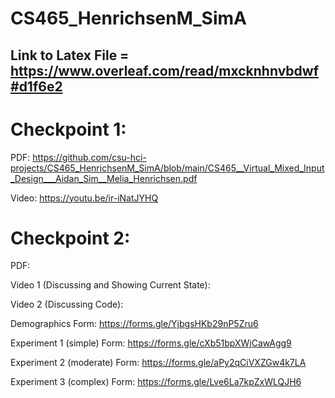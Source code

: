 # CS465_HenrichsenM_SimA
## Link to Latex File = https://www.overleaf.com/read/mxcknhnvbdwf#d1f6e2

# Checkpoint 1:
PDF: https://github.com/csu-hci-projects/CS465_HenrichsenM_SimA/blob/main/CS465__Virtual_Mixed_Input_Design___Aidan_Sim__Melia_Henrichsen.pdf

Video: https://youtu.be/ir-iNatJYHQ

# Checkpoint 2:
PDF:

Video 1 (Discussing and Showing Current State):

Video 2 (Discussing Code): 

Demographics Form: https://forms.gle/YjbgsHKb29nP5Zru6

Experiment 1 (simple) Form: https://forms.gle/cXb51bpXWjCawAgg9

Experiment 2 (moderate) Form: https://forms.gle/aPy2qCiVXZGw4k7LA

Experiment 3 (complex) Form: https://forms.gle/Lve6La7kpZxWLQJH6
